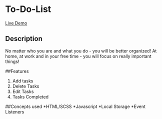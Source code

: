 # To-Do-List

[Live Demo](https://dheerajjames.github.io/To-Do-List/)

## Description
No matter who you are and what you do - you will be better organized!
At home, at work and in your free time - you will focus on really important things!

##Features
1. Add tasks
2. Delete Tasks
3. Edit Tasks
4. Tasks Completed

##Concepts used
*HTML/SCSS
*Javascript
*Local Storage
*Event Listeners
